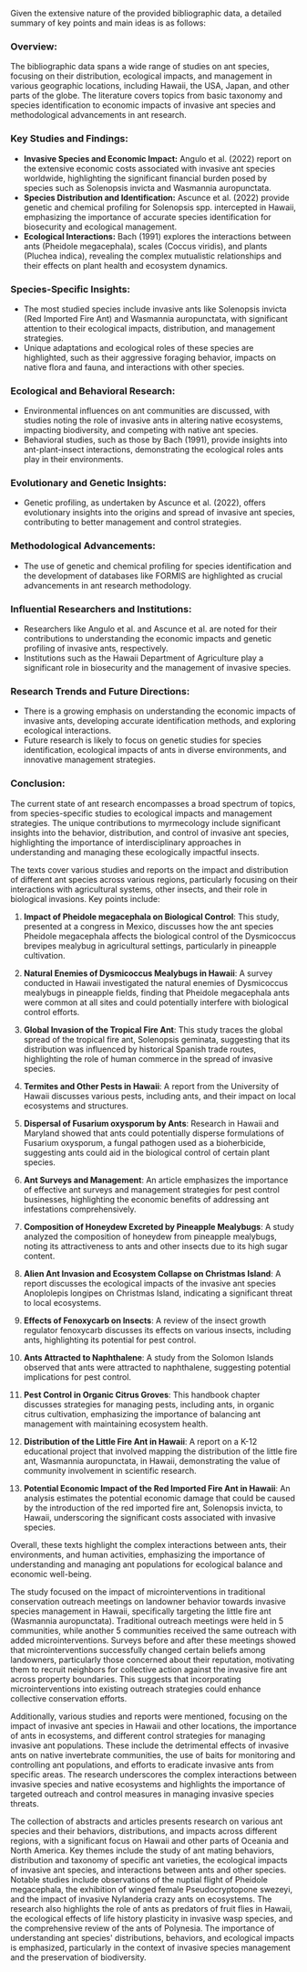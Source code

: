 Given the extensive nature of the provided bibliographic data, a detailed summary of key points and main ideas is as follows:

### Overview:
The bibliographic data spans a wide range of studies on ant species, focusing on their distribution, ecological impacts, and management in various geographic locations, including Hawaii, the USA, Japan, and other parts of the globe. The literature covers topics from basic taxonomy and species identification to economic impacts of invasive ant species and methodological advancements in ant research.

### Key Studies and Findings:
- **Invasive Species and Economic Impact:** Angulo et al. (2022) report on the extensive economic costs associated with invasive ant species worldwide, highlighting the significant financial burden posed by species such as Solenopsis invicta and Wasmannia auropunctata.
- **Species Distribution and Identification:** Ascunce et al. (2022) provide genetic and chemical profiling for Solenopsis spp. intercepted in Hawaii, emphasizing the importance of accurate species identification for biosecurity and ecological management.
- **Ecological Interactions:** Bach (1991) explores the interactions between ants (Pheidole megacephala), scales (Coccus viridis), and plants (Pluchea indica), revealing the complex mutualistic relationships and their effects on plant health and ecosystem dynamics.

### Species-Specific Insights:
- The most studied species include invasive ants like Solenopsis invicta (Red Imported Fire Ant) and Wasmannia auropunctata, with significant attention to their ecological impacts, distribution, and management strategies.
- Unique adaptations and ecological roles of these species are highlighted, such as their aggressive foraging behavior, impacts on native flora and fauna, and interactions with other species.

### Ecological and Behavioral Research:
- Environmental influences on ant communities are discussed, with studies noting the role of invasive ants in altering native ecosystems, impacting biodiversity, and competing with native ant species.
- Behavioral studies, such as those by Bach (1991), provide insights into ant-plant-insect interactions, demonstrating the ecological roles ants play in their environments.

### Evolutionary and Genetic Insights:
- Genetic profiling, as undertaken by Ascunce et al. (2022), offers evolutionary insights into the origins and spread of invasive ant species, contributing to better management and control strategies.

### Methodological Advancements:
- The use of genetic and chemical profiling for species identification and the development of databases like FORMIS are highlighted as crucial advancements in ant research methodology.

### Influential Researchers and Institutions:
- Researchers like Angulo et al. and Ascunce et al. are noted for their contributions to understanding the economic impacts and genetic profiling of invasive ants, respectively.
- Institutions such as the Hawaii Department of Agriculture play a significant role in biosecurity and the management of invasive species.

### Research Trends and Future Directions:
- There is a growing emphasis on understanding the economic impacts of invasive ants, developing accurate identification methods, and exploring ecological interactions.
- Future research is likely to focus on genetic studies for species identification, ecological impacts of ants in diverse environments, and innovative management strategies.

### Conclusion:
The current state of ant research encompasses a broad spectrum of topics, from species-specific studies to ecological impacts and management strategies. The unique contributions to myrmecology include significant insights into the behavior, distribution, and control of invasive ant species, highlighting the importance of interdisciplinary approaches in understanding and managing these ecologically impactful insects.

The texts cover various studies and reports on the impact and distribution of different ant species across various regions, particularly focusing on their interactions with agricultural systems, other insects, and their role in biological invasions. Key points include:

1. **Impact of Pheidole megacephala on Biological Control**: This study, presented at a congress in Mexico, discusses how the ant species Pheidole megacephala affects the biological control of the Dysmicoccus brevipes mealybug in agricultural settings, particularly in pineapple cultivation.

2. **Natural Enemies of Dysmicoccus Mealybugs in Hawaii**: A survey conducted in Hawaii investigated the natural enemies of Dysmicoccus mealybugs in pineapple fields, finding that Pheidole megacephala ants were common at all sites and could potentially interfere with biological control efforts.

3. **Global Invasion of the Tropical Fire Ant**: This study traces the global spread of the tropical fire ant, Solenopsis geminata, suggesting that its distribution was influenced by historical Spanish trade routes, highlighting the role of human commerce in the spread of invasive species.

4. **Termites and Other Pests in Hawaii**: A report from the University of Hawaii discusses various pests, including ants, and their impact on local ecosystems and structures.

5. **Dispersal of Fusarium oxysporum by Ants**: Research in Hawaii and Maryland showed that ants could potentially disperse formulations of Fusarium oxysporum, a fungal pathogen used as a bioherbicide, suggesting ants could aid in the biological control of certain plant species.

6. **Ant Surveys and Management**: An article emphasizes the importance of effective ant surveys and management strategies for pest control businesses, highlighting the economic benefits of addressing ant infestations comprehensively.

7. **Composition of Honeydew Excreted by Pineapple Mealybugs**: A study analyzed the composition of honeydew from pineapple mealybugs, noting its attractiveness to ants and other insects due to its high sugar content.

8. **Alien Ant Invasion and Ecosystem Collapse on Christmas Island**: A report discusses the ecological impacts of the invasive ant species Anoplolepis longipes on Christmas Island, indicating a significant threat to local ecosystems.

9. **Effects of Fenoxycarb on Insects**: A review of the insect growth regulator fenoxycarb discusses its effects on various insects, including ants, highlighting its potential for pest control.

10. **Ants Attracted to Naphthalene**: A study from the Solomon Islands observed that ants were attracted to naphthalene, suggesting potential implications for pest control.

11. **Pest Control in Organic Citrus Groves**: This handbook chapter discusses strategies for managing pests, including ants, in organic citrus cultivation, emphasizing the importance of balancing ant management with maintaining ecosystem health.

12. **Distribution of the Little Fire Ant in Hawaii**: A report on a K-12 educational project that involved mapping the distribution of the little fire ant, Wasmannia auropunctata, in Hawaii, demonstrating the value of community involvement in scientific research.

13. **Potential Economic Impact of the Red Imported Fire Ant in Hawaii**: An analysis estimates the potential economic damage that could be caused by the introduction of the red imported fire ant, Solenopsis invicta, to Hawaii, underscoring the significant costs associated with invasive species.

Overall, these texts highlight the complex interactions between ants, their environments, and human activities, emphasizing the importance of understanding and managing ant populations for ecological balance and economic well-being.

The study focused on the impact of microinterventions in traditional conservation outreach meetings on landowner behavior towards invasive species management in Hawaii, specifically targeting the little fire ant (Wasmannia auropunctata). Traditional outreach meetings were held in 5 communities, while another 5 communities received the same outreach with added microinterventions. Surveys before and after these meetings showed that microinterventions successfully changed certain beliefs among landowners, particularly those concerned about their reputation, motivating them to recruit neighbors for collective action against the invasive fire ant across property boundaries. This suggests that incorporating microinterventions into existing outreach strategies could enhance collective conservation efforts.

Additionally, various studies and reports were mentioned, focusing on the impact of invasive ant species in Hawaii and other locations, the importance of ants in ecosystems, and different control strategies for managing invasive ant populations. These include the detrimental effects of invasive ants on native invertebrate communities, the use of baits for monitoring and controlling ant populations, and efforts to eradicate invasive ants from specific areas. The research underscores the complex interactions between invasive species and native ecosystems and highlights the importance of targeted outreach and control measures in managing invasive species threats.

The collection of abstracts and articles presents research on various ant species and their behaviors, distributions, and impacts across different regions, with a significant focus on Hawaii and other parts of Oceania and North America. Key themes include the study of ant mating behaviors, distribution and taxonomy of specific ant varieties, the ecological impacts of invasive ant species, and interactions between ants and other species. Notable studies include observations of the nuptial flight of Pheidole megacephala, the exhibition of winged female Pseudocryptopone swezeyi, and the impact of invasive Nylanderia crazy ants on ecosystems. The research also highlights the role of ants as predators of fruit flies in Hawaii, the ecological effects of life history plasticity in invasive wasp species, and the comprehensive review of the ants of Polynesia. The importance of understanding ant species' distributions, behaviors, and ecological impacts is emphasized, particularly in the context of invasive species management and the preservation of biodiversity.